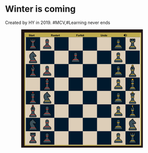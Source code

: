 # Winter is coming
Created by HY in 2019. 
#MCV,#Learning never ends
<div align="center">
    <img src="./Screen.png" width="400px"</img> 
</div>
